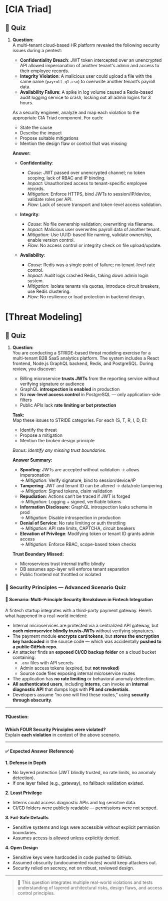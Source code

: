 
# [CIA Triad]

## 🧪 Quiz

1. **Question:**  
   A multi-tenant cloud-based HR platform revealed the following security issues during a pentest:

   - **Confidentiality Breach**: JWT token intercepted over an unencrypted API allowed impersonation of another tenant's admin and access to their employee records.
   - **Integrity Violation**: A malicious user could upload a file with the same name (`payroll_q1.csv`) to overwrite another tenant’s payroll data.
   - **Availability Failure**: A spike in log volume caused a Redis-based audit logging service to crash, locking out all admin logins for 3 hours.

   As a security engineer, analyze and map each violation to the appropriate CIA Triad component. For each:
   - State the cause
   - Describe the impact
   - Propose suitable mitigations
   - Mention the design flaw or control that was missing

   **Answer:**  
   - **Confidentiality**:
     - *Cause*: JWT passed over unencrypted channel; no token scoping; lack of RBAC and IP binding.
     - *Impact*: Unauthorized access to tenant-specific employee records.
     - *Mitigation*: Enforce HTTPS, bind JWTs to session/IP/device, validate roles per API.
     - *Flaw*: Lack of secure transport and token-level access validation.

   - **Integrity**:
     - *Cause*: No file ownership validation; overwriting via filename.
     - *Impact*: Malicious user overwrites payroll data of another tenant.
     - *Mitigation*: Use UUID-based file naming, validate ownership, enable version control.
     - *Flaw*: No access control or integrity check on file upload/update.

   - **Availability**:
     - *Cause*: Redis was a single point of failure; no tenant-level rate control.
     - *Impact*: Audit logs crashed Redis, taking down admin login system.
     - *Mitigation*: Isolate tenants via quotas, introduce circuit breakers, use Redis clustering.
     - *Flaw*: No resilience or load protection in backend design.


# [Threat Modeling]

## 🧪 Quiz

1. **Question:**  
   You are conducting a STRIDE-based threat modeling exercise for a multi-tenant B2B SaaS analytics platform. The system includes a React frontend, Node.js GraphQL backend, Redis, and PostgreSQL. During review, you discover:

   - Billing microservice **trusts JWTs** from the reporting service without verifying signature or audience  
   - GraphQL **introspection is enabled** in production  
   - No **row-level access control** in PostgreSQL — only application-side filters  
   - Public APIs lack **rate limiting or bot protection**

   **Task:**  
   Map these issues to STRIDE categories. For each (S, T, R, I, D, E):
   - Identify the threat  
   - Propose a mitigation  
   - Mention the broken design principle

   *Bonus: Identify any missing trust boundaries.*

   **Answer Summary:**
   - **Spoofing**: JWTs are accepted without validation → allows impersonation  
     → *Mitigation*: Verify signature, bind to session/device/IP  
   - **Tampering**: JWT and tenant ID can be altered → data/role tampering  
     → *Mitigation*: Signed tokens, claim validation  
   - **Repudiation**: Actions can’t be traced if JWT is forged  
     → *Mitigation*: Logging + signed, verifiable tokens  
   - **Information Disclosure**: GraphQL introspection leaks schema in prod  
     → *Mitigation*: Disable introspection in production  
   - **Denial of Service**: No rate limiting or auth throttling  
     → *Mitigation*: API rate limits, CAPTCHA, circuit breakers  
   - **Elevation of Privilege**: Modifying token or tenant ID grants admin access  
     → *Mitigation*: Enforce RBAC, scope-based token checks

   **Trust Boundary Missed:**  
   - Microservices trust internal traffic blindly  
   - DB assumes app-layer will enforce tenant separation  
   - Public frontend not throttled or isolated

   
### 🔐 Security Principles — Advanced Scenario Quiz

#### 🧠 Scenario: Multi-Principle Security Breakdown in Fintech Integration

A fintech startup integrates with a third-party payment gateway. Here’s what happened in a real-world incident:

- Internal microservices are protected via a centralized API gateway, but **each microservice blindly trusts JWTs** without verifying signatures.
- The payment module **encrypts card tokens**, but **stores the encryption key hardcoded** in the source code — which was accidentally **pushed to a public GitHub repo**.
- An attacker finds an **exposed CI/CD backup folder** on a cloud bucket containing:
  - `.env` files with API secrets
  - Admin access tokens (expired, but **not revoked**)
  - Source code files exposing internal microservice routes
- The application has **no rate limiting** or behavioral anomaly detection.
- **All authenticated users**, including **interns**, can invoke an **internal diagnostic API** that dumps logs with **PII and credentials**.
- Developers assume “no one will find these routes,” using **security through obscurity**.

---

#### ❓Question:

**Which FOUR Security Principles were violated?**  
Explain **each violation** in context of the above scenario.

---

#### ✅ Expected Answer (Reference)

**1. Defense in Depth**
- No layered protection (JWT blindly trusted, no rate limits, no anomaly detection).
- If one layer failed (e.g., gateway), no fallback validation existed.

**2. Least Privilege**
- Interns could access diagnostic APIs and log sensitive data.
- CI/CD folders were publicly readable — permissions were not scoped.

**3. Fail-Safe Defaults**
- Sensitive systems and logs were accessible without explicit permission boundaries.
- Assumes access is allowed unless explicitly denied.

**4. Open Design**
- Sensitive keys were hardcoded in code pushed to GitHub.
- Assumed obscurity (undocumented routes) would keep attackers out.
- Security relied on secrecy, not on robust, reviewed design.

---

> 🧠 This question integrates multiple real-world violations and tests understanding of layered architectural risks, design flaws, and access control principles.